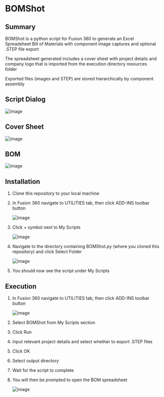 # BOMShot

## Summary
BOMShot is a python script for Fusion 360 to generate an Excel Spreadsheet Bill of Materials with component image captures and optional .STEP file export

The spreadsheet generated includes a cover sheet with project details and company logo that is imported from the execution directory resources folder

Exported files (images and STEP) are stored hierarchically by component assembly

## Script Dialog

![image](https://github.com/Veldraeos/bomshot/assets/75970270/afe466c7-e6c3-42ce-be37-382871206018)

## Cover Sheet

![image](https://github.com/Veldraeos/bomshot/assets/75970270/080aace7-afcf-4b7b-b442-a65285fbe04e)

## BOM

![image](https://github.com/Veldraeos/bomshot/assets/75970270/f7d0def0-5796-458d-8b1a-583390dbea3f)


## Installation
1. Clone this repository to your local machine
2. In Fusion 360 navigate to UTILITIES tab, then click ADD-INS toolbar button
   
   ![image](https://github.com/Veldraeos/bomshot/assets/75970270/c97c8425-a9da-4a00-ae37-5e79e6e418bb)
4. Click + symbol next to My Scripts
   
   ![image](https://github.com/Veldraeos/bomshot/assets/75970270/9abc6385-ef17-4261-9cff-b68d2e1a8068)
6. Navigate to the directory containing BOMShot.py (where you cloned this repository) and click Select Folder
   
   ![image](https://github.com/Veldraeos/bomshot/assets/75970270/670e8866-43c2-4f76-ac10-eb8e3153efb2)
8. You should now see the script under My Scripts

## Execution
1. In Fusion 360 navigate to UTILITIES tab, then click ADD-INS toolbar button
   
   ![image](https://github.com/Veldraeos/bomshot/assets/75970270/c97c8425-a9da-4a00-ae37-5e79e6e418bb)
3. Select BOMShot from My Scripts section
4. Click Run
5. Input relevant project details and select whether to export .STEP files
6. Click OK
7. Select output directory
8. Wait for the script to complete
9. You will then be prompted to open the BOM spreadsheet
    
    ![image](https://github.com/Veldraeos/bomshot/assets/75970270/5f497343-5a4a-42ee-ab06-6914ed431118)
